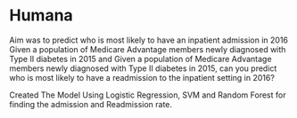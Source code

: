 # Humana

Aim was to predict who is most likely to have an inpatient admission in 2016 Given a population of Medicare Advantage members newly
diagnosed with Type II diabetes in 2015 and Given a population of Medicare Advantage members newly diagnosed with Type II diabetes in 2015, can you predict who is most likely to have a readmission to the inpatient setting in 2016?

Created The Model Using Logistic Regression, SVM and Random Forest for finding the admission and Readmission rate.

